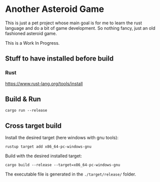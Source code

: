 # Another Asteroid Game
This is just a pet project whose main goal is for me to learn the rust language and do a bit of game development.
So nothing fancy, just an old fashioned asteroid game.

This is a Work In Progress.

## Stuff to have installed before build

### Rust
https://www.rust-lang.org/tools/install


## Build & Run

```
cargo run --release
```

## Cross target build
Install the desired target (here windows with gnu tools):

```
rustup target add x86_64-pc-windows-gnu
```

Build with the desired installed target:

```
cargo build --release --target=x86_64-pc-windows-gnu
```

The executable file is generated in the ```./target/release/``` folder.

